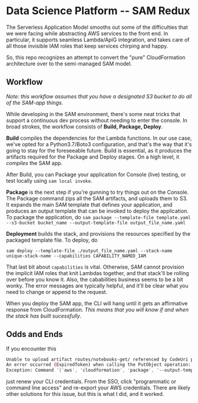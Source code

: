 # Data Science Platform -- SAM Redux 

The Serverless Application Model smooths out some of the difficulties that we were facing while abstracting AWS services to the front end. In particular, it supports seamless Lambda/ApiG integration, and takes care of all those invisible IAM roles that keep services chirping and happy. 

So, this repo recognizes an attempt to convert the "pure" CloudFormation architecture over to the semi-managed SAM model. 

## Workflow 

*Note: this workflow assumes that you have a designated S3 bucket to do all of the SAM-app things.* 

While developing in the SAM environment, there's some neat tricks that support a continuous dev process without needing to enter the console. 
In broad strokes, the workflow consists of **Build, Package, Deploy**. 

**Build** compiles the dependencies for the Lambda functions. In our use case, we've opted for a Python3.7/Boto3 configuration, and that's the way that it's going to stay for the foreseeable future. Build is essential, as it produces the artifacts required for the Package and Deploy stages. On a high level, it *compiles* the SAM app. 

After Build, you can Package your application for Console (live) testing, or test locally using `sam local invoke`. 

**Package** is the next step if you're gunning to try things out on the Console. The Package command zips all the SAM artifacts, and uploads them to S3. It expands the main SAM template that defines your application, and produces an output template that can be invoked to deploy the application. 
To package the application, do 
`sam package --template-file template.yaml --s3-bucket bucket_name --output-template-file output_file_name.yaml` 

**Deployment** builds the stack, and provisions the resources specified by the packaged template file. To deploy, do 

`sam deploy --template-file ./output_file_name.yaml --stack-name unique-stack-name --capabilities CAPABILITY_NAMED_IAM`

That last bit about `capabilities` is vital. Otherwise, SAM cannot provision the implicit IAM roles that knit Lambdas together, and that stack'll be rolling over before you know it. Also, the cababilities business seems to be a bit wonky. The error messages are typically helpful, and it'll be clear what you need to change or append to the request. 

When you deploy the SAM app, the CLI will hang until it gets an affirmative response from CloudFormation. *This means that you will know if and when the stack has built sucessfully*. 

## Odds and Ends 

If you encounter this 

```bash 
Unable to upload artifact routes/notebooks-get/ referenced by CodeUri parameter of NotebooksGetFunction resource.
An error occurred (ExpiredToken) when calling the PutObject operation: The provided token has expired.
Exception: Command '['aws', 'cloudformation', 'package', '--output-template-file', 'deploy-template.yaml', '--region', 'us-east-2', '--s3-bucket', 'dsp-sam-conv', '--template-file', '/Users/hs/work/dsp-SAM/sam-app/template.yaml']' returned non-zero exit status 255.
```
just renew your CLI credentials. From the SSO, click "programmatic or command line access" and re-export your AWS credentials. There are likely other solutions for this issue, but this is what I did, and it worked. 



